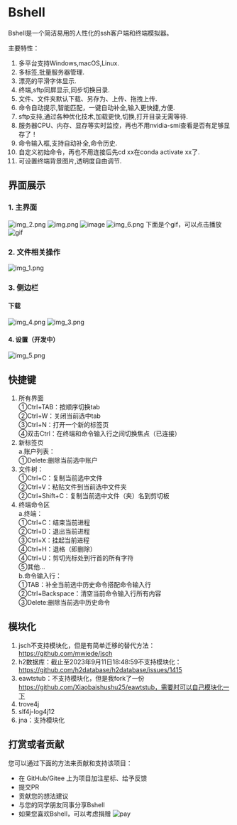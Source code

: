 # Bshell
Bshell是一个简洁易用的人性化的ssh客户端和终端模拟器。

主要特性：
1. 多平台支持Windows,macOS,Linux.
2. 多标签,批量服务器管理.
3. 漂亮的平滑字体显示.
4. 终端,sftp同屏显示,同步切换目录.
5. 文件、文件夹默认下载、另存为、上传、拖拽上传.
6. 命令自动提示,智能匹配，一键自动补全,输入更快捷,方便.
7. sftp支持,通过各种优化技术,加载更快,切换,打开目录无需等待.
8. 服务器CPU、内存、显存等实时监控，再也不用nvidia-smi查看是否有足够显存了！
9. 命令输入框,支持自动补全,命令历史.
10. 自定义初始命令，再也不用连接后先cd xx在conda activate xx了.
11. 可设置终端背景图片,透明度自由调节.
## **界面展示**
### 1. 主界面
![img_2.png](readme_img/img_2.png)
![img.png](readme_img/img.png)
![image](https://github.com/Xiaobaishushu25/Bshell/assets/76581880/4ef225f9-77f6-4fee-a451-04e929b1574d)
![img_6.png](readme_img/img_6.png)
下面是个gif，可以点击播放
![gif](readme_img/auot.gif)
### 2. 文件相关操作

![img_1.png](readme_img/img_1.png)
### 3. 侧边栏

####  下载

![img_4.png](readme_img/img_4.png)
![img_3.png](readme_img/img_3.png)

#### 4. 设置（开发中）
![img_5.png](readme_img/img_5.png)
## **快捷键**

1. 所有界面<br>
①Ctrl+TAB：按顺序切换tab<br>
②Ctrl+W：关闭当前选中tab<br>
③Ctrl+N：打开一个新的标签页<br>
④双击Ctrl：在终端和命令输入行之间切换焦点（已连接）<br>
2. 新标签页<br>
a.账户列表：<br>
①Delete:删除当前选中账户<br>
3. 文件树：<br>
①Ctrl+C：复制当前选中文件<br>
②Ctrl+V：粘贴文件到当前选中文件夹<br>
②Ctrl+Shift+C：复制当前选中文件（夹）名到剪切板<br>
4. 终端命令区<br>
a.终端：<br>
①Ctrl+C：结束当前进程<br>
②Ctrl+D：退出当前进程<br>
③Ctrl+X：挂起当前进程<br>
④Ctrl+H：退格（即删除）<br>
④Ctrl+U：剪切光标处到行首的所有字符<br>
⑤其他...<br>
b.命令输入行：<br>
①TAB：补全当前选中历史命令搭配命令输入行<br>
②Ctrl+Backspace：清空当前命令输入行所有内容<br>
③Delete:删除当前选中历史命令<br>

## **模块化**
1. jsch不支持模块化，但是有简单迁移的替代方法：https://github.com/mwiede/jsch  <br>
2. h2数据库：截止至2023年9月11日18:48:59不支持模块化：https://github.com/h2database/h2database/issues/1415  <br>
3. eawtstub：不支持模块化，但是我fork了一份 https://github.com/Xiaobaishushu25/eawtstub，需要时可以自己模块化一下  <br>
4. trove4j <br>
5. slf4j-log4j12 <br>
6. jna：支持模块化

## **打赏或者贡献**

您可以通过下面的方法来贡献和支持该项目：
* 在 GitHub/Gitee 上为项目加注星标、给予反馈
* 提交PR
* 贡献您的想法建议
* 与您的同学朋友同事分享Bshell
* 如果您喜欢Bshell，可以考虑捐赠
![pay](readme_img/pay.png)